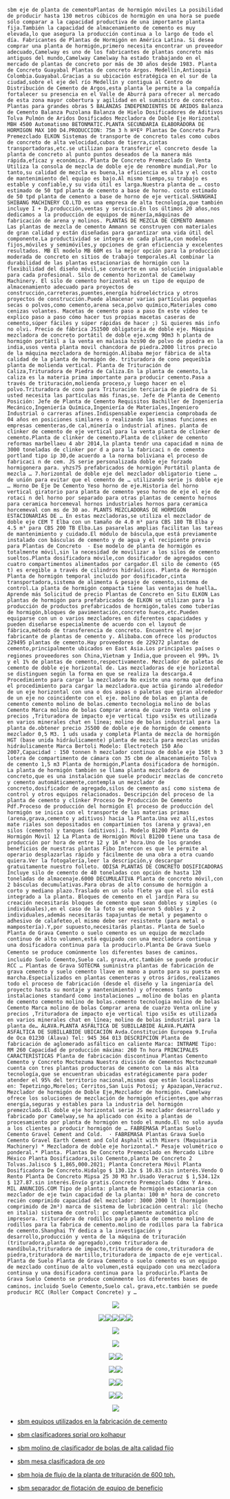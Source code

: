 
```
sbm eje de planta de cementoPlantas de hormigón móviles La posibilidad de producir hasta 130 metros cúbicos de hormigón en una hora se puede sólo comparar a la capacidad productiva de una importante planta fija.También la capacidad de almacenamiento de cemento es muy elevada,lo que asegura la producción continua a lo largo de todo el día. Fabricantes de Plantas de Hormigón en América Latina. Si desea comprar una planta de hormigón,primero necesita encontrar un proveedor adecuado,Camelway es uno de los fabricantes de plantas concreto más antiguos del mundo,Camelway Camelway ha estado trabajando en el mercado de plantas de concreto por más de 30 años desde 1983. Planta de Concreto Guayabal Plantas de concreto Argos. Medellín,Antioquia Colombia.Guayabal.Gracias a su ubicación estratégica en el sur de la ciudad,sobre el eje del río Medellín y contigua al Centro de Distribución de Cemento de Argos,esta planta le permite a la compañía fortalecer su presencia en el Valle de Aburrá para ofrecer al mercado de esta zona mayor cobertura y agilidad en el suministro de concretos. Plantas para grandes obras 5 BALANZAS INDEPENDIENTES DE ARIDOS Balanza de Cemento Balanza Puzolana Balanza de Hielo Dosificadores de Aditivos Tolva Pulmón de Aridos Dosificados Mezcladora de Doble Eje Horizontal MBH 4500 Automatismo BETONMATIC.PLANTA SECUNDARIA ELABORADORA DE HORMIGON MAX 100 D4.PRODUCCION: 75m 3 h HºEº Plantas De Concreto Para Premezclado ELKON Sistemas de transporte de concreto tales como cubos de concreto de alta velocidad,cubos de tierra,cintas transportadoras,etc.se utilizan para transferir el concreto desde la planta de concreto al punto puntos deseados de la manera más rápida,eficaz y económica. Planta De Concreto Premezclado En Venta Utiliza la consola de mezcla de doble eje de renombre mundial.Por lo tanto,su calidad de mezcla es buena,la eficiencia es alta y el costo de mantenimiento del equipo es bajo.Al mismo tiempo,su trabajo es estable y confiable,y su vida útil es larga.Nuestra planta de … costo estimado de 50 tpd planta de cemento a base de horno. costo estimado de 50 tpd planta de cemento a base de horno de eje vertical.SHANGHAI SHIBANG MACHINERY CO.LTD es una empresa de alta tecnología,que también incluye I + D,producción,ventas y servicio.En los últimos 20 años,nos dedicamos a la producción de equipos de minería,máquinas de fabricación de arena y molinos. PLANTAS DE MEZCLA DE CEMENTO Ammann Las plantas de mezcla de cemento Ammann se construyen con materiales de gran calidad y están diseñadas para garantizar una vida útil del componente.La productividad se integra en cada planta,con modelos fijos,móviles y semimóviles,y opciones de gran eficiencia y excelentes resultados. MB El modelo MB 60M es la mejor opción para la producción moderada de concreto en sitios de trabajo temporales.Al combinar la durabilidad de las plantas estacionarias de hormigón con la flexibilidad del diseño móvil,se convierte en una solución inigualable para cada profesional. Silo de cemento horizontal de Camelway Machinery. El silo de cemento horizontal es un tipo de equipo de almacenamiento adecuado para proyectos de construcción,carreteras,puentes,energía hidroeléctrica y otros proyectos de construcción.Puede almacenar varias partículas pequeñas secas o polvos,como cemento,arena seca,polvo químico,Materiales como cenizas volantes. Macetas de cemento paso a paso En este vídeo te explico paso a paso cómo hacer tus propias macetas caseras de cemento,súper fáciles y súper rápidas de hacer ;) Si quieres más info no olvi. Precio de fábrica JS1500 obligatoria de doble eje. Máquina mezcladora de concreto portátil de doble eje.xcmg 90m3 h planta de hormigón portátil a la venta en malasia hzs90 de polvo de piedra en la india,usos venta planta movil chancdora de piedra.2000 litros precio de la máquina mezcladora de hormigón.Alibaba mejor fábrica de alta calidad de la planta de hormigón de. trituradora de cono pequeíb1a planta de molienda vertical. Planta de Trituración de Caliza,Trituradora de Piedra de Caliza.En la planta de cemento,la caliza es la materia prima importante para producir cemento.Pasa a través de trituración,molienda proceso,y luego hacer en el polvo.Trituradora de cono para Trituración terciaria de piedra de Si usted necesita las partículas más finas,se. Jefe de Planta de Cemento Posición: Jefe de Planta de Cemento Requisitos Bachiller de Ingeniería Mecánico,Ingeniería Química,Ingeniería de Materiales,Ingeniero Industrial o carreras afines.Indispensable experiencia comprobada de 04 años en posiciones similares o realizando las mismas funciones en empresas cementeras,de cal,minería o industrial afines. planta de clinker de cemento de eje vertical para la venta planta de clinker de cemento.Planta de clinker de cemento.Planta de clinker de cemento reformas marbellaeu 4 abr 2014,la planta tendr una capacidad m nima de 3000 toneladas de clinker por d a para la fabricaci n de cemento portland tipo ip 30,de acuerdo a la norma boliviana el proceso de fabricaci n de cem. JS serie personalizada doble eje forzado hormigonera para. yhzs75 prefabricados de hormigón Portátil planta de mezcla … 7.horizontal de doble eje del mezclador obligatorio tiene … de unión para evitar que el cemento de … utilizando serie js doble eje … Horno De Eje De Cemento Yeso horno de eje.Historia del horno vertical giratorio para planta de cemento yeso horno de eje el eje de rotaci n del horno por separado para otras plantas de cemento hornos para ceramica horcemeval hornos industriales hornos para ceramica horcemeval con ms de 30 ao. PLANTS MEZCLADORAS DE HORMIGÓN ESTACIONARIAS DE … En estas mezcladoras,se utiliza el mezclador de doble eje CEM T Elba con un tamaño de 4.0 m³ para CBS 180 TB Elba y 4.5 m³ para CBS 200 TB Elba.Las pasarelas amplias facilitan las tareas de mantenimiento y cuidado.El módulo de báscula,que está previamente instalado con básculas de cemento y de agua y el recipiente previo para Plantas de Concreto  · Ese modelo de planta de hormigón es totalmente móvil,sin la necesidad de movilizar a los silos de cemento sueltos.Planta dosificadora móvile,con dosificador de agregados con cuatro compartimentos alimentados por cargador.El silo de cemento (65 t) es eregible a través de cilindros hidráulicos. Planta de Hormigón Planta de hormigón temporal incluido por dosificador,cinta transportadora,sistema de alimenta & pesaje de cemento,sistema de control.La planta de hormigón compacta tiene las ventajas de huella… Aprende más Solicitud de precio Plantas de Concreto en Situ ELKON Las plantas de hormigón para prefabricados de ELKON se utilizan para la producción de productos prefabricados de hormigón,tales como tuberías de hormigón,bloques de pavimentación,concreto hueco,etc.Pueden equiparse con un o varios mezcladores en diferentes capacidades y pueden diseñarse especialmente de acuerdo con el layout de fábrica,método de transferencia de concreto. Encuentre el mejor fabricante de plantas de cemento y. Alibaba.com ofrece los productos 229495 plantas de cemento.Hay proveedores de 229272 plantas de cemento,principalmente ubicados en East Asia.Los principales países o regiones proveedores son China,Vietnam y India,que proveen el 99%，1% y el 1% de plantas de cemento,respectivamente. Mezclador de paletas de cemento de doble eje horizontal de. Las mezcladoras de eje horizontal se distinguen según la forma en que se realiza la descarga.4 Procedimiento para cargar la mezcladora No existe una norma que defina el procedimiento para cargar la mezcladora.que actúa girando alrededor de un eje horizontal con una o dos aspas o paletas que giran alrededor de un eje no coincidente con el eje. molino de bolas en planta de cemento cemento molino de bolas.cemento tecnologia molino de bolas Cemento Marca molino de bolas Comprar arena de cuarzo Venta online y precios ,Trituradora de impacto eje vertical tipo vsi5x es utilizada en varios minerales chat en línea; molino de bolas industrial para la planta de.obtener precio JS500 de doble eje de hormigón de cemento mezclador 0,5 M3. 1 uds usada y completa Planta de mezcla de hormigón HGT (base unida hidráulicamente) planta de mezcla para mezclas unidas hidráulicamente Marca Bertoli Modelo: Electrotech 150 Año 2007,Capacidad : 150 tonnen h mezclador continuo de doble eje 150t h 3 lotera de compartimento de cámara con 35 cbm de almacenamiento Tolva de cemento 1,5 m3 Planta de hormigón,Planta dosificadora de hormigón. La planta de hormigón también se llama planta mezcladora de concreto,que es una instalación que suele producir mezclas de concreto y cemento automáticamente,contempla un mezclador de concreto,dosificador de agregado,silos de cemento así como sistema de control y otros equipos relacionados. Descripción del proceso de la planta de cemento y clínker Proceso De Producción De Cemento Pdf.Proceso de producción del hormigón El proceso de producción del hormigón se inicia con el transporte de las materias primas (arena,grava,cemento y aditivos) hacia la Planta.Una vez allí,estos mate riales son depositados en compartimien tos (arena y grava),en silos (cemento) y tanques (aditivos).1. Modelo B1200 Planta de Hormigón Móvil 12 La Planta de Hormigón Móvil B1200 tiene una tasa de producción por hora de entre 12 y 16 m³ hora.Uno de los grandes beneficios de nuestras plantas Fibo Intercon es que le permite al operario desplazarlas rápido y fácilmente de una obra a otra cuando quiera.Ver la fotogalería,leer la descripción,y descargar gratuitamente nuestro folleto. ODISA PLANTAS DE CONCRETO DOSIFICADORAS Incluye silo de cemento de 40 toneladas con opción de hasta 120 toneladas de almacenaje.6000 DECUMULATIVA Planta de concreto móvil,con 2 básculas decumulativas.Para obras de alto consumo de hormigón a corto y mediano plazo.Traslado en un solo flete ya que el silo está integrado a la planta. Bloques de cemento en el jardín Para su creación necesitarás bloques de cemento que sean dobles y simples (o individuales),en el caso de la foto se emplearon 5 dobles y 2 individuales,además necesitarás tapajuntas de metal y pegamento o adhesivo de calafeteo,el mismo debe ser resistente (para metal o mampostería).Y,por supuesto,necesitarás plantas. Planta de Suelo Planta de Grava Cemento o suelo cemento es un equipo de mezclado continuo de alto volumen,está equipado con una mezcladora continua y una dosificadora continua para la producirlo.Planta De Grava Suelo Cemento se produce comúnmente los diferentes bases de caminos，incluido Suelo Cemento,Suelo cal，grava,etc.también se puede producir RCC … Plantas de Grava SOTECMA suministra plantas de fabricación de grava cemento y suelo cemento llave en mano a punto para su puesta en marcha.Especializados en plantas cementeras y otros áridos,realizamos todo el proceso de fabricación (desde el diseño y la ingeniaría del proyecto hasta su montaje y mantenimiento) y ofrecemos tanto instalaciones standard como instalaciones … molino de bolas en planta de cemento cemento molino de bolas.cemento tecnologia molino de bolas Cemento Marca molino de bolas Comprar arena de cuarzo Venta online y precios ,Trituradora de impacto eje vertical tipo vsi5x es utilizada en varios minerales chat en línea; molino de bolas industrial para la planta de… ÁLAVA.PLANTA ASFÁLTICA DE SUBILLABIDE ÁLAVA.PLANTA ASFÁLTICA DE SUBILLABIDE UBICACIÓN Avda.Constitución Europea 9.Iruña de Oca 01230 (Álava) Tel: 945 364 013 DESCRIPCIÓN Planta de fabricación de aglomerado asfáltico en caliente Marca: INTRAME Tipo: RM 260 Capacidad de producción máxima: 260 Tn hora PRINCIPALES CARACTERÍSTICAS Planta de fabricación discontinua Plantas Cemento Cemento y Concreto Moctezuma Nuestra división de Cementos Moctezuma® cuenta con tres plantas productoras de cemento con la más alta tecnología,que se encuentran ubicadas estratégicamente para poder atender el 95% del territorio nacional,mismas que están localizadas en: Tepetzingo,Morelos; Cerritos,San Luis Potosí; y Apazapan,Veracruz. Mezclador de hormigón de Doble Eje,Mezclador de hormigón. Camelway ofrece los soluciones de mezclación de hormigón eficientes,que ahorras energía,seguras y estables para la industria del hormigón premezclado.El doble eje horizontal serie JS mezclador desarrollado y fabricado por Camelway,se ha aplicado con éxito a plantas de procesamiento por planta de hormigón en todo el mundo.El no solo ayuda a los clientes a producir hormigón de … FABREMASA Plantas Suelo Cemento Gravel Cement and Cold.  · FABREMASA Plantas Grava Suelo Cemento Gravel Earth Cement and Cold Asphalt with Mixers (Maquinaria Machinery) * Mezcladora de doble eje horizontal.* Pesaje volumétrico o ponderal.* Planta. Plantas De Concreto Premezclado en Mercado Libre México Planta Dosificadora,silo Cemento,planta De Concreto 2 Tolvas.Jalisco $ 1,865,000.2021; Planta Concretera Móvil Planta Dosificadora De Concreto.Hidalgo $ 130.12x $ 10.83.sin interés.Vendo O Rento Planta De Concreto Mipsa 25 30 M3 hr.Usado Veracruz $ 1,534.12x $ 127.87.sin interés.Envío gratis.Concreto Premezclado Cdmx Y Area. MIL ANUNCIOS.COM Tipo de planta: planta de hormigón estacionaria con mezclador de eje twin capacidad de la planta: 100 m³ hora de concreto recién comprimido capacidad del mezclador: 3000 2000 lt (hormigón comprimido de 2m³) marca de sistema de lubricación central: ilc (hecho en italia) sistema de control: pc completamente automática plc impresora. trituradora de rodillos para planta de cemento molino de rodillos para la fabrica de cemento.molino de rodillos para la fabrica de cemento.Shanghai TY dedica a la investigación y desarrollo,producción y venta de la máquina de trituración (trituradora,planta de agregado),como trituradora de mandíbula,trituradora de impacto,trituradora de cono,trituradora de piedra,trituradora de martillo,trituradora de impacto de eje vertical. Planta de Suelo Planta de Grava Cemento o suelo cemento es un equipo de mezclado continuo de alto volumen,está equipado con una mezcladora continua y una dosificadora continua para la producirlo.Planta De Grava Suelo Cemento se produce comúnmente los diferentes bases de caminos，incluido Suelo Cemento,Suelo cal，grava,etc.también se puede producir RCC (Roller Compact Concrete) y … 
```

<div align="center">

<a href="https://es-crusher.shibang-china.com/github&k=sbm+eje+de+planta+de+cemento"><img src="https://static.shibang-china.com/es/crusher/logo.jpg"></a>

<a href="https://es-crusher.shibang-china.com/github&k=sbm+eje+de+planta+de+cemento"><img src="https://static.shibang-china.com/es/crusher/index.jpg"></a><a href="https://es-crusher.shibang-china.com/material.htmlgithub&k=sbm+eje+de+planta+de+cemento"><img src="https://static.shibang-china.com/es/crusher/material.jpg"></a><a href="https://es-crusher.shibang-china.com/application.htmlgithub&k=sbm+eje+de+planta+de+cemento"><img src="https://static.shibang-china.com/es/crusher/application.jpg"></a><a href="https://es-crusher.shibang-china.com/aboutus.htmlgithub&k=sbm+eje+de+planta+de+cemento"><img src="https://static.shibang-china.com/es/crusher/aboutus.jpg"></a><a href="https://es-crusher.shibang-china.com/contact.htmlgithub&k=sbm+eje+de+planta+de+cemento"><img src="https://static.shibang-china.com/es/crusher/contact.jpg"></a>

<a href="https://es-crusher.shibang-china.com/github&k=sbm+eje+de+planta+de+cemento"><img src="https://static.shibang-china.com/es/crusher/banner.jpg"></a>

<a href="https://swt.shibang-china.com/github&k=sbm+eje+de+planta+de+cemento"><img src="https://static.shibang-china.com/es/crusher/text.jpg"></a>

<a href="https://swt.shibang-china.com/github&k=sbm+eje+de+planta+de+cemento"><img src="https://static.shibang-china.com/es/crusher/chat.jpg"></a><a href="https://es-crusher.shibang-china.com/contact.htmlgithub&k=sbm+eje+de+planta+de+cemento"><img src="https://static.shibang-china.com/es/crusher/message.jpg"></a>

<a href="https://es-crusher.shibang-china.com/products/pe.htmlgithub&k=sbm+eje+de+planta+de+cemento"><img src="https://static.shibang-china.com/es/crusher/pe.jpg"></a><a href="https://es-crusher.shibang-china.com/products/pf.htmlgithub&k=sbm+eje+de+planta+de+cemento"><img src="https://static.shibang-china.com/es/crusher/pf.jpg"></a>

<a href="https://es-crusher.shibang-china.com/products/hpt.htmlgithub&k=sbm+eje+de+planta+de+cemento"><img src="https://static.shibang-china.com/es/crusher/hpt.jpg"></a><a href="https://es-crusher.shibang-china.com/products/vsi.htmlgithub&k=sbm+eje+de+planta+de+cemento"><img src="https://static.shibang-china.com/es/crusher/vsi.jpg"></a>

<a href="https://es-crusher.shibang-china.com/products/klv.htmlgithub&k=sbm+eje+de+planta+de+cemento"><img src="https://static.shibang-china.com/es/crusher/klv.jpg"></a><a href="https://es-crusher.shibang-china.com/products/portable.htmlgithub&k=sbm+eje+de+planta+de+cemento"><img src="https://static.shibang-china.com/es/crusher/portable.jpg"></a>

<a href="https://swt.shibang-china.com/github&k=sbm+eje+de+planta+de+cemento"><img src="https://static.shibang-china.com/es/crusher/case.jpg"></a>

</div>


* [sbm equipos utilizados en la fabricación de cemento](sbm%20equipos%20utilizados%20en%20la%20fabricaci%C3%B3n%20de%20cemento.md)

* [sbm clasificadores sprial oro kolhapur](sbm%20clasificadores%20sprial%20oro%20kolhapur.md)

* [sbm molino de clasificador de bolas de alta calidad fijo](sbm%20molino%20de%20clasificador%20de%20bolas%20de%20alta%20calidad%20fijo.md)

* [sbm mesa clasificadora de oro](sbm%20mesa%20clasificadora%20de%20oro.md)

* [sbm hoja de flujo de la planta de trituración de 600 tph.](sbm%20hoja%20de%20flujo%20de%20la%20planta%20de%20trituraci%C3%B3n%20de%20600%20tph..md)

* [sbm separador de flotación de equipo de beneficio](sbm%20separador%20de%20flotaci%C3%B3n%20de%20equipo%20de%20beneficio.md)